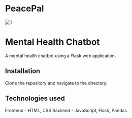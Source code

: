 # PeacePal

![1](https://github.com/DOPExVibhu/PeacePal/assets/104273406/0a5ce122-d468-447e-9431-52e6fd700902)


# Mental Health Chatbot

A mental health chatbot using a Flask web application.

## Installation

Clone the repository and navigate to the directory.


## Technologies used

Frontend - HTML, CSS
Backend - JavaScript, Flask, Pandas  
